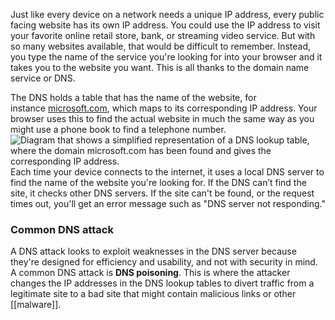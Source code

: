 Just like every device on a network needs a unique IP address, every public facing website has its own IP address. You could use the IP address to visit your favorite online retail store, bank, or streaming video service. But with so many websites available, that would be difficult to remember. Instead, you type the name of the service you're looking for into your browser and it takes you to the website you want. This is all thanks to the domain name service or DNS.

The DNS holds a table that has the name of the website, for instance [microsoft.com](https://microsoft.com/), which maps to its corresponding IP address. Your browser uses this to find the actual website in much the same way as you might use a phone book to find a telephone number.![Diagram that shows a simplified representation of a DNS lookup table, where the domain microsoft.com has been found and gives the corresponding IP address.](https://learn.microsoft.com/en-us/training/wwl-sci/describe-network-based-threats-mitigations/media/dns-lookup-table.png)
Each time your device connects to the internet, it uses a local DNS server to find the name of the website you're looking for. If the DNS can’t find the site, it checks other DNS servers. If the site can't be found, or the request times out, you'll get an error message such as "DNS server not responding."
### Common DNS attack
A DNS attack looks to exploit weaknesses in the DNS server because they're designed for efficiency and usability, and not with security in mind. A common DNS attack is **DNS poisoning**. This is where the attacker changes the IP addresses in the DNS lookup tables to divert traffic from a legitimate site to a bad site that might contain malicious links or other [[malware]].